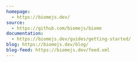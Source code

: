 ```yaml
---
homepage:
  - https://biomejs.dev/
source:
  - https://github.com/biomejs/biome
documentation:
  - https://biomejs.dev/guides/getting-started/
blog: https://biomejs.dev/blog/
blog-feed: https://biomejs.dev/feed.xml
---
```

